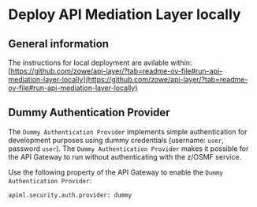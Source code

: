 # Deploy API Mediation Layer locally

## General information

The instructions for local deployment are avilable within: [https://github.com/zowe/api-layer/?tab=readme-ov-file#run-api-mediation-layer-locally](https://github.com/zowe/api-layer/?tab=readme-ov-file#run-api-mediation-layer-locally)

## Dummy Authentication Provider

The `Dummy Authentication Provider` implements simple authentication for development purposes using dummy credentials (username:  `user`, password `user`). The `Dummy Authentication Provider` makes it possible for the API Gateway to run without authenticating with the z/OSMF service.

Use the following property of the API Gateway to enable the `Dummy Authentication Provider`:
```
apiml.security.auth.provider: dummy
```
